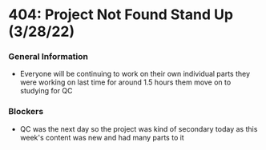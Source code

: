 # 404: Project Not Found Stand Up (3/28/22)

### General Information
 - Everyone will be continuing to work on their own individual parts they were working on last time for around 1.5 hours them move on to studying for QC

### Blockers
 - QC was the next day so the project was kind of secondary today as this week's content was new and had many parts to it